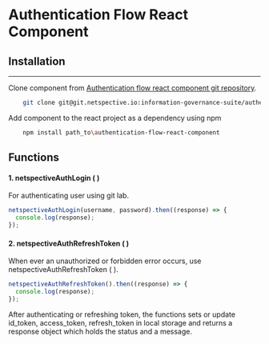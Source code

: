 # Authentication Flow React Component

## Installation

---

Clone component from [Authentication flow react component git repository](https://git.netspective.io/information-governance-suite/authentication/authentication-flow-react-component).

```bash
    git clone git@git.netspective.io:information-governance-suite/authentication/authentication-flow-react-component.git
```

Add component to the react project as a dependency using npm

```bash
    npm install path_to\authentication-flow-react-component
```

## Functions

#### 1. netspectiveAuthLogin ( )

For authenticating user using git lab.

```javascript
netspectiveAuthLogin(username, password).then((response) => {
  console.log(response);
});
```

#### 2. netspectiveAuthRefreshToken ( )

When ever an unauthorized or forbidden error occurs, use netspectiveAuthRefreshToken ( ).

```javascript
netspectiveAuthRefreshToken().then((response) => {
  console.log(response);
});
```

After authenticating or refreshing token, the functions sets or update id_token, access_token, refresh_token in local storage and returns a response object which holds the status and a message.
